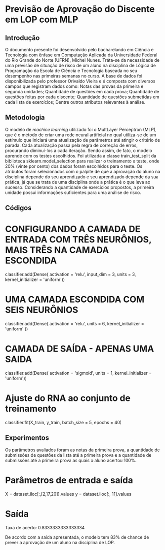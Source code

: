 # Previsão de Aprovação do Discente em LOP com MLP

## Introdução

  O documento presente foi desenvolvido pelo bacharelando em Ciência e Tecnologia com ênfase em Computação Aplicada da Universidade Federal do Rio Grande do Norte (UFRN), Michel Nunes.
  Tráta-se da necessidade de uma previsão de situação de risco de um aluno na disciplina de Lógica de Programação da Escola de Ciência e Tecnologia baseada no seu desempenho nas primeiras semanas no curso.
  A base de dados foi disponibilizada pelo professor Orivaldo Vieira e é composta com diversos campos que registram dados como: Notas das provas da primeira e segunda unidades; Quantidade de questões em cada prova; Quantidade de questões feitas por cada discente; Quantidade de questões submetidas em cada lista de exercícios; Dentre outros atributos relevantes à análise.

## Metodologia 

  O modelo de  _machine learning_ utilizado foi o MultLayer Perceptron (MLP), que é o método de criar uma rede neural artificial no qual utiliza-se de um estímulo que iniciará uma atualização de parâmetros até atingir o critério de parada. Cada atualização passa pela regra de correção de erros, procurando diminuí-los a cada iteração. Sendo assim, de fato, o modelo aprende com os testes escolhidos.
  Foi utilizada a classe train_test_split da biblioteca sklearn.model_selection para realizar o treinamento e teste, onde 20% (vinte por cento) dos dados foram escolhidos para o teste.
  Os atributos foram selecionados com o palpite de que a aprovação do aluno na disciplina depende do seu aprendizado e seu aprendizado depende da sua prática, já que se trata de uma disciplina onde a prática é o que leva ao sucesso. Considerando a quantidade de exercícios propostos, a primeira unidade possui informações suficientes para uma análise de risco.

## Códigos 

# CONFIGURANDO A CAMADA DE ENTRADA COM TRÊS NEURÔNIOS, MAIS TRÊS NA CAMADA ESCONDIDA
classifier.add(Dense( activation = 'relu', input_dim = 3, units = 3, kernel_initializer = 'uniform'))


# UMA CAMADA ESCONDIDA COM SEIS NEURÔNIOS
classifier.add(Dense( activation = 'relu', units = 6, kernel_initializer = 'uniform' ))


# CAMADA DE SAÍDA - APENAS UMA SAIDA
classifier.add(Dense( activation = 'sigmoid', units = 1, kernel_initializer = 'uniform'))

# Ajuste do RNA ao conjunto de treinamento
classifier.fit(X_train, y_train, batch_size = 5, epochs = 40)

## Experimentos 

  Os parâmetros avaliados foram as notas da primeira prova, a quantidade de submissões de questões da lista até a primeira prova e a quantidade de submissões até a primeira prova as quais o aluno acertou 100%.

# Parâmetros de entrada e saída
X = dataset.iloc[:,[2,17,20]].values
y = dataset.iloc[:, 11].values

# Saída
Taxa de acerto:
0.8333333333333334

  De acordo com a saída apresentada, o modelo tem 83% de chance de prever a aprovação de um aluno na disciplina de LOP.
